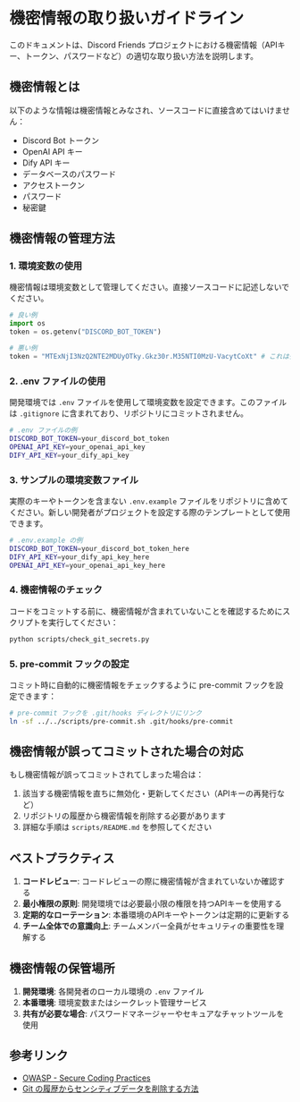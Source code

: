 # 機密情報の取り扱いガイドライン

このドキュメントは、Discord Friends プロジェクトにおける機密情報（APIキー、トークン、パスワードなど）の適切な取り扱い方法を説明します。

## 機密情報とは

以下のような情報は機密情報とみなされ、ソースコードに直接含めてはいけません：

- Discord Bot トークン
- OpenAI API キー
- Dify API キー
- データベースのパスワード
- アクセストークン
- パスワード
- 秘密鍵

## 機密情報の管理方法

### 1. 環境変数の使用

機密情報は環境変数として管理してください。直接ソースコードに記述しないでください。

```python
# 良い例
import os
token = os.getenv("DISCORD_BOT_TOKEN")

# 悪い例
token = "MTExNjI3NzQ2NTE2MDUyOTky.Gkz30r.M35NTI0MzU-VacytCoXt" # これはダミーです
```

### 2. .env ファイルの使用

開発環境では `.env` ファイルを使用して環境変数を設定できます。このファイルは `.gitignore` に含まれており、リポジトリにコミットされません。

```bash
# .env ファイルの例
DISCORD_BOT_TOKEN=your_discord_bot_token
OPENAI_API_KEY=your_openai_api_key
DIFY_API_KEY=your_dify_api_key
```

### 3. サンプルの環境変数ファイル

実際のキーやトークンを含まない `.env.example` ファイルをリポジトリに含めてください。新しい開発者がプロジェクトを設定する際のテンプレートとして使用できます。

```bash
# .env.example の例
DISCORD_BOT_TOKEN=your_discord_bot_token_here
DIFY_API_KEY=your_dify_api_key_here
OPENAI_API_KEY=your_openai_api_key_here
```

### 4. 機密情報のチェック

コードをコミットする前に、機密情報が含まれていないことを確認するためにスクリプトを実行してください：

```bash
python scripts/check_git_secrets.py
```

### 5. pre-commit フックの設定

コミット時に自動的に機密情報をチェックするように pre-commit フックを設定できます：

```bash
# pre-commit フックを .git/hooks ディレクトリにリンク
ln -sf ../../scripts/pre-commit.sh .git/hooks/pre-commit
```

## 機密情報が誤ってコミットされた場合の対応

もし機密情報が誤ってコミットされてしまった場合は：

1. 該当する機密情報を直ちに無効化・更新してください（APIキーの再発行など）
2. リポジトリの履歴から機密情報を削除する必要があります
3. 詳細な手順は `scripts/README.md` を参照してください

## ベストプラクティス

1. **コードレビュー**: コードレビューの際に機密情報が含まれていないか確認する
2. **最小権限の原則**: 開発環境では必要最小限の権限を持つAPIキーを使用する
3. **定期的なローテーション**: 本番環境のAPIキーやトークンは定期的に更新する
4. **チーム全体での意識向上**: チームメンバー全員がセキュリティの重要性を理解する

## 機密情報の保管場所

1. **開発環境**: 各開発者のローカル環境の `.env` ファイル
2. **本番環境**: 環境変数またはシークレット管理サービス
3. **共有が必要な場合**: パスワードマネージャーやセキュアなチャットツールを使用

## 参考リンク

- [OWASP - Secure Coding Practices](https://owasp.org/www-project-secure-coding-practices-quick-reference-guide/)
- [Git の履歴からセンシティブデータを削除する方法](https://docs.github.com/ja/authentication/keeping-your-account-and-data-secure/removing-sensitive-data-from-a-repository)